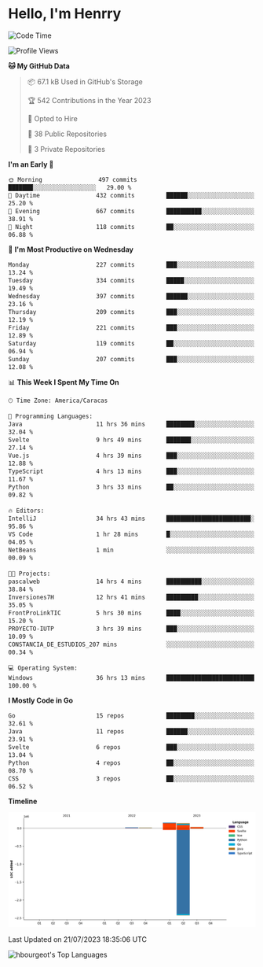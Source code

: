 # Hello, I'm Henrry

<!--START_SECTION:waka-->
![Code Time](http://img.shields.io/badge/Code%20Time-840%20hrs%2012%20mins-blue)

![Profile Views](http://img.shields.io/badge/Profile%20Views-1-blue)

**🐱 My GitHub Data** 

> 📦 67.1 kB Used in GitHub's Storage 
 > 
> 🏆 542 Contributions in the Year 2023
 > 
> 💼 Opted to Hire
 > 
> 📜 38 Public Repositories 
 > 
> 🔑 3 Private Repositories 
 > 
**I'm an Early 🐤** 

```text
🌞 Morning                497 commits         ███████░░░░░░░░░░░░░░░░░░   29.00 % 
🌆 Daytime                432 commits         ██████░░░░░░░░░░░░░░░░░░░   25.20 % 
🌃 Evening                667 commits         ██████████░░░░░░░░░░░░░░░   38.91 % 
🌙 Night                  118 commits         ██░░░░░░░░░░░░░░░░░░░░░░░   06.88 % 
```
📅 **I'm Most Productive on Wednesday** 

```text
Monday                   227 commits         ███░░░░░░░░░░░░░░░░░░░░░░   13.24 % 
Tuesday                  334 commits         █████░░░░░░░░░░░░░░░░░░░░   19.49 % 
Wednesday                397 commits         ██████░░░░░░░░░░░░░░░░░░░   23.16 % 
Thursday                 209 commits         ███░░░░░░░░░░░░░░░░░░░░░░   12.19 % 
Friday                   221 commits         ███░░░░░░░░░░░░░░░░░░░░░░   12.89 % 
Saturday                 119 commits         ██░░░░░░░░░░░░░░░░░░░░░░░   06.94 % 
Sunday                   207 commits         ███░░░░░░░░░░░░░░░░░░░░░░   12.08 % 
```


📊 **This Week I Spent My Time On** 

```text
🕑︎ Time Zone: America/Caracas

💬 Programming Languages: 
Java                     11 hrs 36 mins      ████████░░░░░░░░░░░░░░░░░   32.04 % 
Svelte                   9 hrs 49 mins       ███████░░░░░░░░░░░░░░░░░░   27.14 % 
Vue.js                   4 hrs 39 mins       ███░░░░░░░░░░░░░░░░░░░░░░   12.88 % 
TypeScript               4 hrs 13 mins       ███░░░░░░░░░░░░░░░░░░░░░░   11.67 % 
Python                   3 hrs 33 mins       ██░░░░░░░░░░░░░░░░░░░░░░░   09.82 % 

🔥 Editors: 
IntelliJ                 34 hrs 43 mins      ████████████████████████░   95.86 % 
VS Code                  1 hr 28 mins        █░░░░░░░░░░░░░░░░░░░░░░░░   04.05 % 
NetBeans                 1 min               ░░░░░░░░░░░░░░░░░░░░░░░░░   00.09 % 

🐱‍💻 Projects: 
pascalweb                14 hrs 4 mins       ██████████░░░░░░░░░░░░░░░   38.84 % 
Inversiones7H            12 hrs 41 mins      █████████░░░░░░░░░░░░░░░░   35.05 % 
FrontProLinkTIC          5 hrs 30 mins       ████░░░░░░░░░░░░░░░░░░░░░   15.20 % 
PROYECTO-IUTP            3 hrs 39 mins       ███░░░░░░░░░░░░░░░░░░░░░░   10.09 % 
CONSTANCIA_DE_ESTUDIOS_207 mins              ░░░░░░░░░░░░░░░░░░░░░░░░░   00.34 % 

💻 Operating System: 
Windows                  36 hrs 13 mins      █████████████████████████   100.00 % 
```

**I Mostly Code in Go** 

```text
Go                       15 repos            ████████░░░░░░░░░░░░░░░░░   32.61 % 
Java                     11 repos            ██████░░░░░░░░░░░░░░░░░░░   23.91 % 
Svelte                   6 repos             ███░░░░░░░░░░░░░░░░░░░░░░   13.04 % 
Python                   4 repos             ██░░░░░░░░░░░░░░░░░░░░░░░   08.70 % 
CSS                      3 repos             ██░░░░░░░░░░░░░░░░░░░░░░░   06.52 % 
```



**Timeline**

![Lines of Code chart](https://raw.githubusercontent.com/hbourgeot/hbourgeot/main/assets/bar_graph.png)


 Last Updated on 21/07/2023 18:35:06 UTC
<!--END_SECTION:waka-->

![hbourgeot's Top Languages](https://github-readme-stats.vercel.app/api/top-langs/?username=hbourgeot&theme=transparent&show_icons=true&hide_border=false&layout=donut&hide=css)
